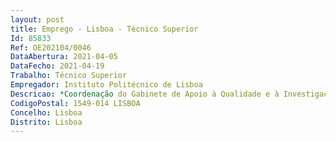 ```yaml
--- 
layout: post
title: Emprego - Lisboa - Técnico Superior
Id: 85833
Ref: OE202104/0046
DataAbertura: 2021-04-05
DataFecho: 2021-04-19
Trabalho: Técnico Superior
Empregador: Instituto Politécnico de Lisboa
Descricao: *Coordenação do Gabinete de Apoio à Qualidade e à Investigação.*Implementação e monotorização da política e objetivos de qualidade da ESCS e divulgação dos resultados, nas suas diferentes modalidades como é caso do ensino aprendizagem aprendizagem e investigação *Implementação dos inquéritos no âmbito do sistema de gestão da qualidade, incluindo os inquéritos do SIGQ no Portal de inquéritos *Resposta às solicitações na área da qualidade(ex. MultiRank,iPCTN, envio de dados para o sistema interno de garantia da qualidade do IPL SIGQ IPL)*Apoiar as candidaturas a financiamento bolsas de projetos de Investigação e Desenvolvimento ( I&D) e auxiliar a gestão administrativa dos mesmos( incluindo elaboração de PAD na Plataforma IPL) *Elaborar a newsletter mensal do GAI *Apoiar, com com base na informação produzida pelos docentes no NEtp @, a extração dos dados e a elaboração do relatório anual do CTC.
CodigoPostal: 1549-014 LISBOA
Concelho: Lisboa
Distrito: Lisboa
--- 
```

